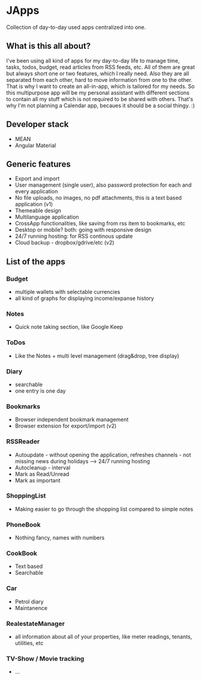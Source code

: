 # JApps
Collection of day-to-day used apps centralized into one.

## What is this all about?
I've been using all kind of apps for my day-to-day life to manage time, tasks, todos, budget, read articles from RSS feeds, etc. All of them are great but always short one or two features, which I really need. Also they are all separated from each other, hard to move information from one to the other. That is why I want to create an all-in-app, which is tailored for my needs. So this multipurpose app will be my personal assistant with different sections to contain all my stuff which is not required to be shared with others. That's why I'm not planning a Calendar app, becaues it should be a social thingy. :)

## Developer stack
* MEAN
* Angular Material

## Generic features
* Export and import
* User management (single user), also password protection for each and every application
* No file uploads, no images, no pdf attachments, this is a text based application (v1)
* Themeable design
* Multilanguage application
* CrossApp functionalities, like saving from rss item to bookmarks, etc
* Desktop or mobile? both: going with responsive design
* 24/7 running hosting: for RSS continous update
* Cloud backup - dropbox/gdrive/etc (v2)

## List of the apps

### Budget
* multiple wallets with selectable currencies
* all kind of graphs for displaying income/expanse history

### Notes
* Quick note taking section, like Google Keep

### ToDos
* Like the Notes + multi level management (drag&drop, tree display)

### Diary
* searchable
* one entry is one day

### Bookmarks
* Browser independent bookmark management
* Browser extension for export/import (v2)

### RSSReader
* Autoupdate - without opening the application, refreshes channels - not missing news during holidays --> 24/7 running hosting
* Autocleanup - interval
* Mark as Read/Unread
* Mark as important

### ShoppingList
* Making easier to go through the shopping list compared to simple notes

### PhoneBook
* Nothing fancy, names with numbers

### CookBook
* Text based
* Searchable

### Car
* Petrol diary
* Maintanence

### RealestateManager
* all information about all of your properties, like meter readings, tenants, utilities, etc

### TV-Show / Movie tracking
* ...
